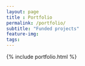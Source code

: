 ```yaml
---
layout: page
title : Portfolio
permalink: /portfolio/
subtitle: "Funded projects"
feature-img:
tags:
---
```


{% include portfolio.html %}
